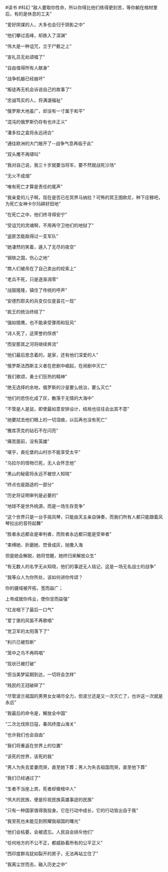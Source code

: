  #读书 #科幻
“敌人要取你性命，所以你得比他们练得更刻苦，等你躺在棺材里后，有的是休息的工夫”

“爱好阴谋的人，大多也会归于阴影之中”

“他们攀过高峰，却跌入了深渊”

“伟大是一种诅咒，立于尸骸之上”

“宣礼员无处颂唱了”

“自由值得所有人献身”

“战争机器已经崩坏”

“叛徒再无机会诉说自己的故事了”

“忠诚笃实的人，将满渥福祉”

“俄罗斯大地虽广，却没有一寸属于和平”

“混沌的俄罗斯仍存有也许正义”

“潘多拉之盒将永远闭合”

“通往欧洲的大门敞开了--战争气息再临于此”

“双头鹰不再啸叫”

“我对自己说，我三十岁就要当将军，要不然就战死沙场”

“无火不成烟”

“唯有死亡才算是责任的尾声”

“我亲爱的儿子啊，现在是否已在冥界马纳拉？可怖的冥王图欧尼，种下庄稼吧，为死亡女神卡尔玛耕好田地”

“在死亡之中，他们终寻得安宁”

“受诅咒的灵魂啊，不用再守卫他们的地狱了”

“盗匪怎能敌得过一支军队”

“她凄然的笑着，遁入了无尽的夜空”

“钢铁之国，伤心之地”

“商人们被吊在了自己卖出的绞索上”

“老兵不死，只是逐渐凋零”

“战鼓隆隆，镇住了传统的呼声”

“安德烈耶夫的兵变仅仅是昙花一现”

“疯王的统治终结了”

“强如猎鹰，也不能承受骤雨和狂风”

“诗人死了，这荣誉的俘虏”

“而安那其之河将继续奔流”

“他们最后思念着的，是家，还有他们深爱的人”

“俄罗斯法西斯主义者在悲剧中崛起，在闹剧中灭亡”

”我们歌颂，勇士们狂热的精神”

“绝无选择的余地，俄罗斯的沙皇要么统治，要么灭亡”

“他们的悲伤化成了灰，散落于无情的大海中”

“不管是人是鼠，即使最如意安排设计，结局也往往会出其不意”

“祂要拭去他们眼上的一切泪痕，以后再也没有死亡”

“雅库茨克的钻石不在闪亮”

“痛苦面前，没有英雄”

“嗟乎，奥伦堡的山村亦不能享受太平”

“乌拉尔的怪物已死，无人会怀念他”

“黑山的秘密将永远不被世人知晓”

“终点也是路途的一部分”

“历史将证明审判是必要的”

“地球不是世外桃源，而是一场生存竞争”

“这个世界只是一台手摇风琴，只能由天主亲自弹奏，而我们所有人都只能跟着风琴拉出的音符起舞”

“胜者永远都会是审判者，而败者永远都只能是受审者”

“束缚她、折磨她、焚骨成灰，抛撒入海

但是她会解脱，她将觉醒，她终归来解放众生”

“有无数人的名字无从知晓，他们的事迹无人铭记，这是一场无名战士的战争”

“我等众人为你所处，该如何讲你传颂？

你的疆域被开拓，宽而益广；

上帝成就你伟业，使你坚而益强”

“红龙咽下了最后一口气”

“爱丁堡的风笛不再歌唱”

“党卫军的太阳落下了”

“利爪已被剪断”

“笼中之鸟不再鸣唱”

“现状已被打破”

“但当美梦延期到达，一切将会怎样”

“贱民的王冠破碎了”

“尽管波兰祖国的男男女女竭尽全力，但波兰还是又一次灭亡了，也许这一次就是永远”

“我最后的命令是，解放全中国”

“二次北伐除日寇，春风终度山海关”

“也许我们也会自由”

“我们将重返在世界上的位置”

“该死的世界，该死的我”

“男人为失去爱妻而哭，直至她下葬；男人为失去祖国而哭，直至他下葬”

“我们已经通过了”

“生者不当座上宾，死者却做棺中人”

“伟大的民族，便是珍视民族英雄事迹的民族”

“只有一种国家值得我投身。它在行动中成长，它的行动皆出自于我”

“我至死也未能见到照耀我祖国的曙光”

“他们会枯萎，会被遗忘。人民自会排斥他们”

“任何地方的不公不正，都威胁着所有的公平正义”

“西印度群岛犹如裂开的房子，无法再站立住了”

“我离尘世而去，融入历史之中”